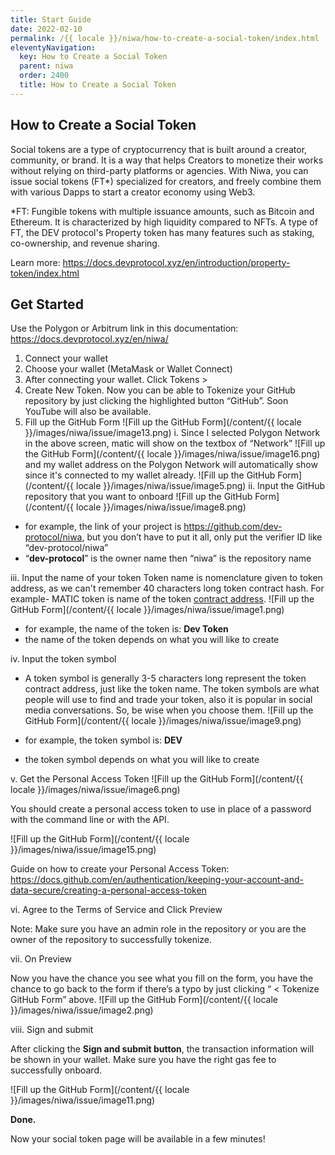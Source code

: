 ```yaml
---
title: Start Guide
date: 2022-02-10
permalink: /{{ locale }}/niwa/how-to-create-a-social-token/index.html
eleventyNavigation:
  key: How to Create a Social Token
  parent: niwa
  order: 2400
  title: How to Create a Social Token
---
```


## How to Create a Social Token

Social tokens are a type of cryptocurrency that is built around a creator, community, or brand. It is a way that helps Creators to monetize their works without relying on third-party platforms or agencies. With Niwa, you can issue social tokens (FT*) specialized for creators, and freely combine them with various Dapps to start a creator economy using Web3.

*FT: Fungible tokens with multiple issuance amounts, such as Bitcoin and Ethereum. It is characterized by high liquidity compared to NFTs. A type of FT, the DEV protocol's Property token has many features such as staking, co-ownership, and revenue sharing. 

Learn more: https://docs.devprotocol.xyz/en/introduction/property-token/index.html

## Get Started

Use the Polygon or Arbitrum link in this documentation: https://docs.devprotocol.xyz/en/niwa/

1. Connect your wallet 
2. Choose your wallet (MetaMask or Wallet Connect)
3. After connecting your wallet. Click Tokens >
4. Create New Token. Now you can be able to Tokenize your GitHub repository by just clicking the highlighted button “GitHub”. Soon YouTube will also be available.
5. Fill up the GitHub Form
![Fill up the GitHub Form](/content/{{ locale }}/images/niwa/issue/image13.png)
i. Since I selected Polygon Network in the above screen, matic will show on the textbox of “Network” 
![Fill up the GitHub Form](/content/{{ locale }}/images/niwa/issue/image16.png)
and my wallet address on the Polygon Network will automatically show since it's connected to my wallet already.
![Fill up the GitHub Form](/content/{{ locale }}/images/niwa/issue/image5.png)
ii. Input the GitHub repository that you want to onboard
![Fill up the GitHub Form](/content/{{ locale }}/images/niwa/issue/image8.png)
- for example, the link of your project is https://github.com/dev-protocol/niwa, but you don’t have to put it all, only put the verifier ID like “dev-protocol/niwa” 
- “**dev-protocol**” is the owner name then “niwa” is the repository name

iii. Input the name of your token
Token name is nomenclature given to token address, as we can't remember 40 characters long token contract hash. For example- MATIC token is name of the token [contract address](https://etherscan.io/address/0x7D1AfA7B718fb893dB30A3aBc0Cfc608AaCfeBB0).
![Fill up the GitHub Form](/content/{{ locale }}/images/niwa/issue/image1.png)
- for example, the name of the token is: **Dev Token**
- the name of the token depends on what you will like to create

iv. Input the token symbol
- A token symbol is generally 3-5 characters long represent the token contract address, just like the token name. The token symbols are what people will use to find and trade your token, also it is popular in social media conversations. So, be wise when you choose them.
![Fill up the GitHub Form](/content/{{ locale }}/images/niwa/issue/image9.png)

- for example, the token symbol is: **DEV**
- the token symbol depends on what you will like to create

v. Get the Personal Access Token
![Fill up the GitHub Form](/content/{{ locale }}/images/niwa/issue/image6.png)

You should create a personal access token to use in place of a password with the command line or with the API. 

![Fill up the GitHub Form](/content/{{ locale }}/images/niwa/issue/image15.png)

Guide on how to create your Personal Access Token: https://docs.github.com/en/authentication/keeping-your-account-and-data-secure/creating-a-personal-access-token

vi. Agree to the Terms of Service and Click Preview 

Note: Make sure you have an admin role in the repository or you are the owner of the repository to successfully tokenize.

vii. On Preview

Now you have the chance you see what you fill on the form, you have the chance to go back to the form if there’s a typo by just clicking “ < Tokenize GitHub Form” above.
![Fill up the GitHub Form](/content/{{ locale }}/images/niwa/issue/image2.png)

viii. Sign and submit 


After clicking the **Sign and submit button**, the transaction information will be shown in your wallet. Make sure you have the right gas fee to successfully onboard.

![Fill up the GitHub Form](/content/{{ locale }}/images/niwa/issue/image11.png)


**Done.**

Now your social token page will be available in a few minutes!

